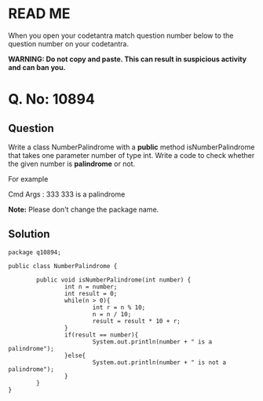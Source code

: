 ﻿# READ ME
When you open your codetantra match question number below to the question number on your codetantra.

**WARNING: Do not copy and paste. This can result in suspicious activity and can ban you.**


# Q. No: 10894

## Question

Write a class NumberPalindrome with a **public** method isNumberPalindrome that takes one parameter number of type int. Write a code to check whether the given number is **palindrome** or not.  
  
For example

Cmd Args : 333
333 is a palindrome

**Note:** Please don't change the package name.

## Solution
```
package q10894;

public class NumberPalindrome {

        public void isNumberPalindrome(int number) {
                int n = number;
                int result = 0;
                while(n > 0){
                        int r = n % 10;
                        n = n / 10;
                        result = result * 10 + r;
                }
                if(result == number){
                        System.out.println(number + " is a palindrome");
                }else{
                        System.out.println(number + " is not a palindrome");
                }
        }
}
```

